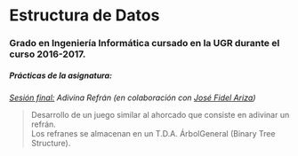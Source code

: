 # Estructura de Datos
### Grado en Ingeniería Informática cursado en la UGR durante el curso 2016-2017.
##### Prácticas de la asignatura:
<dl>
  <dt><em><a href="https://github.com/juanjeeeh/UGR_Estructura-Datos/tree/master/P5/adivina">Sesión final:</a>  Adivina Refrán (en colaboración con <a href="https://github.com/sefi97">José Fidel Ariza</a>)</em></dt>
    <blockquote>
    Desarrollo de un juego similar al ahorcado que consiste en adivinar un refrán.<br>
    Los refranes se almacenan en un T.D.A. ÁrbolGeneral (Binary Tree Structure).
    </blockquote>
</dl>
